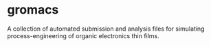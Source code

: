 # gromacs
A collection of automated submission and analysis files for simulating process-engineering of organic electronics thin films.
